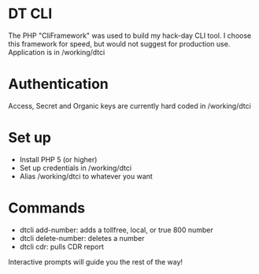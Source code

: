 # DT CLI

The PHP "CliFramework" was used to build my hack-day CLI tool. I choose this framework for speed, but would not suggest for production use.
Application is in /working/dtci


# Authentication

Access, Secret and Organic keys are currently hard coded in /working/dtci

# Set up

- Install PHP 5 (or higher)
- Set up credentials in /working/dtci
- Alias /working/dtci to whatever you want

# Commands

- dtcli add-number: adds a tollfree, local, or true 800 number
- dtcli delete-number: deletes a number
- dtcli cdr: pulls CDR report

Interactive prompts will guide you the rest of the way!
